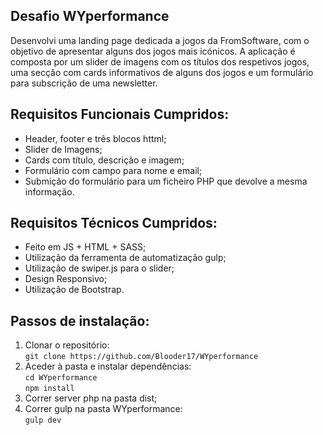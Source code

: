 <section>
  <h1>Desafio WYperformance</h1>
  
  Desenvolvi uma landing page dedicada a jogos da FromSoftware, com o objetivo de apresentar alguns dos jogos mais icónicos. A aplicação é composta por um slider de imagens com os títulos dos respetivos jogos, uma secção com cards informativos de alguns dos jogos e um formulário para subscrição de uma newsletter.
</section>

<section>
  <h2>Requisitos Funcionais Cumpridos:</h2>
  <ul>
    <li>Header, footer e três blocos httml;</li>
    <li>Slider de Imagens;</li>
    <li>Cards com título, descrição e imagem;</li>
    <li>Formulário com campo para nome e email;</li>
    <li>Submição do formulário para um ficheiro PHP que devolve a mesma informação.</li>
  </ul>
</section>
    
<section>
  <h2>Requisitos Técnicos Cumpridos:</h2>
  <ul>
    <li>Feito em JS + HTML + SASS;</li>
    <li>Utilização da ferramenta de automatização gulp;</li>
    <li>Utilização de swiper.js para o slider;</li>
    <li>Design Responsivo;</li>
    <li>Utilização de Bootstrap.</li>
  </ul>
</section>
    
<section>
  <h2>Passos de instalação:</h2>
  <ol>
    <li>
      Clonar o repositório:<br/>
      <code>git clone https://github.com/Blooder17/WYperformance</code>
    </li>
    <li>
      Aceder à pasta e instalar dependências:<br/>
      <code>cd WYperformance</code><br/>
      <code>npm install</code>
    </li>
    <li>Correr server php na pasta dist;</li>
    <li>
      Correr gulp na pasta WYperformance:<br/>
      <code>gulp dev</code>
    </li>
  </ol>
</section>
